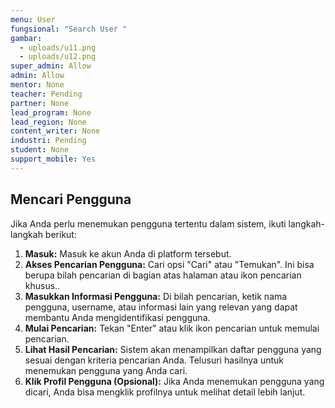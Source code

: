 ```yaml
---
menu: User
fungsional: "Search User "
gambar:
  - uploads/u11.png
  - uploads/u12.png
super_admin: Allow
admin: Allow
mentor: None
teacher: Pending
partner: None
lead_program: None
lead_region: None
content_writer: None
industri: Pending
student: None
support_mobile: Yes
---
```

## Mencari Pengguna

Jika Anda perlu menemukan pengguna tertentu dalam sistem, ikuti langkah-langkah berikut:

1. **Masuk:** Masuk ke akun Anda di platform tersebut.
2. **Akses Pencarian Pengguna:** Cari opsi "Cari" atau "Temukan". Ini bisa berupa bilah pencarian di bagian atas halaman atau ikon pencarian khusus..
3. **Masukkan Informasi Pengguna:** Di bilah pencarian, ketik nama pengguna, username, atau informasi lain yang relevan yang dapat membantu Anda mengidentifikasi pengguna.
4. **Mulai Pencarian:** Tekan "Enter" atau klik ikon pencarian untuk memulai pencarian.
5. **Lihat Hasil Pencarian:** Sistem akan menampilkan daftar pengguna yang sesuai dengan kriteria pencarian Anda. Telusuri hasilnya untuk menemukan pengguna yang Anda cari.
6. **Klik Profil Pengguna (Opsional):** Jika Anda menemukan pengguna yang dicari, Anda bisa mengklik profilnya untuk melihat detail lebih lanjut.